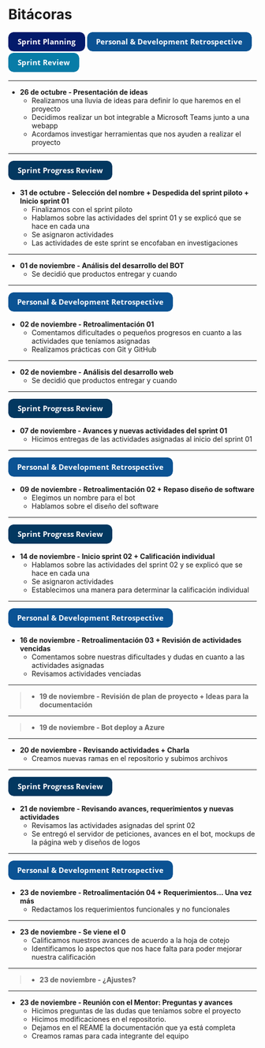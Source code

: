 # Bitácoras  
 ![Imagen](Materiales/1.png)
 ![Imagen](Materiales/3.png) 
 ![Imagen](Materiales/4.png) 
 
 ***
 

- **26 de octubre - Presentación de ideas**
  - Realizamos una lluvia de ideas para definir lo que haremos en el proyecto
  - Decidimos realizar un bot integrable a Microsoft Teams junto a una webapp
  - Acordamos investigar herramientas que nos ayuden a realizar el proyecto
***
 ![Imagen](Materiales/2.png)  
- **31 de octubre - Selección del nombre + Despedida del sprint piloto + Inicio sprint 01**
  - Finalizamos con el sprint piloto 
  - Hablamos sobre las actividades del sprint 01 y se explicó que se hace en cada una
  - Se asignaron actividades 
  - Las actividades de este sprint se encofaban en investigaciones
***
- **01 de noviembre - Análisis del desarrollo del BOT**
  - Se decidió que productos entregar y cuando
***
 ![Imagen](Materiales/3.png)  
- **02 de noviembre - Retroalimentación 01**
  - Comentamos dificultades o pequeños progresos en cuanto a las actividades que teníamos asignadas
  - Realizamos prácticas con Git y GitHub
***
- **02 de noviembre - Análisis del desarrollo web**
  - Se decidió que productos entregar y cuando
***
![Imagen](Materiales/2.png)  
- **07 de noviembre - Avances y nuevas actividades del sprint 01**
  - Hicimos entregas de las actividades asignadas al inicio del sprint 01
***
![Imagen](Materiales/3.png)  
- **09 de noviembre - Retroalimentación 02 + Repaso diseño de software**
  - Elegimos un nombre para el bot
  - Hablamos sobre el diseño del software
***
![Imagen](Materiales/2.png)  
- **14 de noviembre - Inicio sprint 02 + Calificación individual**
  - Hablamos sobre las actividades del sprint 02 y se explicó que se hace en cada una
  - Se asignaron actividades
  - Establecimos una manera para determinar la calificación individual
***
![Imagen](Materiales/3.png)  
- **16 de noviembre - Retroalimentación 03 + Revisión de actividades vencidas**
  - Comentamos sobre nuestras dificultades y dudas en cuanto a las actividades asignadas 
  - Revisamos actividades venciadas
***
> - **19 de noviembre - Revisión de plan de proyecto + Ideas para la documentación**
***
> - **19 de noviembre - Bot deploy a Azure** 
***
- **20 de noviembre - Revisando actividades + Charla**  
  - Creamos nuevas ramas en el repositorio y subimos archivos
***
![Imagen](Materiales/2.png)  
- **21 de noviembre - Revisando avances, requerimientos y nuevas actividades**
  - Revisamos las actividades asignadas del sprint 02 
  - Se entregó el servidor de peticiones, avances en el bot, mockups de la página web y diseños de logos
***
![Imagen](Materiales/3.png)  
- **23 de noviembre - Retroalimentación 04 + Requerimientos... Una vez más**
  - Redactamos los requerimientos funcionales y no funcionales
***
- **23 de noviembre - Se viene el 0**
  - Calificamos nuestros avances de acuerdo a la hoja de cotejo
  - Identificamos lo aspectos que nos hace falta para poder mejorar nuestra calificación
***
> - **23 de noviembre - ¿Ajustes?**
***
- **23 de noviembre - Reunión con el Mentor: Preguntas y avances**
  - Hicimos preguntas de las dudas que teníamos sobre el proyecto
  - Hicimos modificaciones en el repositorio. 
  - Dejamos en el REAME la documentación que ya está completa
  - Creamos ramas para cada integrante del equipo
